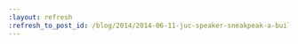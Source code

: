 ```yaml
---
:layout: refresh
:refresh_to_post_id: /blog/2014/2014-06-11-juc-speaker-sneakpeak-a-build-ecosystem-for-loosely-compiled-code
---
```

